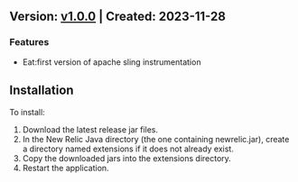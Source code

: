 ## Version: [v1.0.0](https://github.com/newrelic-experimental/newrelic-java-apache-sling/releases/tag/v1.0.0) | Created: 2023-11-28
### Features
- Eat:first version of apache sling instrumentation

## Installation

To install:

1. Download the latest release jar files.
2. In the New Relic Java directory (the one containing newrelic.jar), create a directory named extensions if it does not already exist.
3. Copy the downloaded jars into the extensions directory.
4. Restart the application.   
